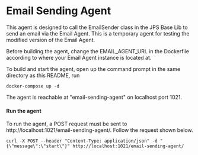 # Email Sending Agent

This agent is designed to call the EmailSender class in the JPS Base Lib to send an email via the Email Agent. This is a temporary agent for testing the modified version of the Email Agent.

Before building the agent, change the EMAIL_AGENT_URL in the Dockerfile according to where your Email Agent instance is located at. 

To build and start the agent, open up the command prompt in the same directory as this README, run
```
docker-compose up -d
```
The agent is reachable at "email-sending-agent" on localhost port 1021.

#### Run the agent
To run the agent, a POST request must be sent to http://localhost:1021/email-sending-agent/.
Follow the request shown below.

```
curl -X POST --header "Content-Type: application/json" -d "{\"message\":\"start\"}" http://localhost:1021/email-sending-agent/
```